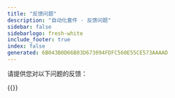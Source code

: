 ```yaml
---
title: "反馈问题"
description: "自动化套件 - 反馈问题"
sidebar: false
sidebarlogo: fresh-white
include_footer: true
index: false
generated: 6B043B0D66B03D673094FDFC560E55CE573AAAAD
---
```


请提供您对以下问题的反馈：

{{<questions name="/content/zh-hans/feedback.json" completed="感谢您完成问题" shownavigationbuttons="false" locale="zh-hans">}}
